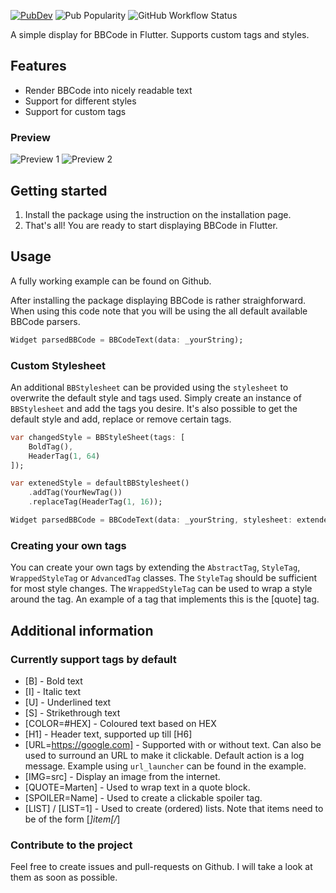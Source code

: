 [![PubDev](https://img.shields.io/pub/v/flutter_bbcode?logo=flutter&logoColor=%235dc8f8&style=flat-square)](https://pub.dev/packages/flutter_bbcode)
![Pub Popularity](https://img.shields.io/pub/popularity/flutter_bbcode?color=blue&label=Pub%20popularity&style=flat-square)
![GitHub Workflow Status](https://img.shields.io/github/actions/workflow/status/MartenM/flutter_bbcode/flutter-test.yml?branch=main&style=flat-square)

A simple display for BBCode in Flutter. Supports custom tags and styles.

## Features

- Render BBCode into nicely readable text
- Support for different styles
- Support for custom tags

### Preview
![Preview 1](https://i.imgur.com/HfDDR1b.png)
![Preview 2](https://i.imgur.com/BHq9BQX.png)

## Getting started

1. Install the package using the instruction on the installation page.
2. That's all! You are ready to start displaying BBCode in Flutter.

## Usage

A fully working example can be found on Github.

After installing the package displaying BBCode is rather straighforward. When using this code note that you will be using the all default available BBCode parsers.
```dart
Widget parsedBBCode = BBCodeText(data: _yourString);
```

### Custom Stylesheet

An additional `BBStylesheet` can be provided using the `stylesheet` to overwrite the default style and tags used. Simply create an instance of `BBStylesheet` and add the tags you desire. It's also possible to get the default style and add, replace or remove certain tags.

```dart
var changedStyle = BBStyleSheet(tags: [
    BoldTag(),
    HeaderTag(1, 64)
]);

var extenedStyle = defaultBBStylesheet()
    .addTag(YourNewTag())
    .replaceTag(HeaderTag(1, 16));

Widget parsedBBCode = BBCodeText(data: _yourString, stylesheet: extendedStyle);
```

### Creating your own tags
You can create your own tags by extending the `AbstractTag`, `StyleTag`, `WrappedStyleTag` or `AdvancedTag` classes. The `StyleTag` should be sufficient for most style changes.
The `WrappedStyleTag` can be used to wrap a style around the tag. An example of a tag that implements this is the \[quote] tag.

## Additional information

### Currently support tags by default
* [B] - Bold text
* [I] - Italic text
* [U] - Underlined text
* [S] - Strikethrough text
* [COLOR=#HEX] - Coloured text based on HEX
* [H1] - Header text, supported up till [H6]
* [URL=https://google.com] - Supported with or without text. Can also be used to surround an URL to make it clickable. Default action is a log message. Example using `url_launcher` can be found in the example.
* [IMG=src] - Display an image from the internet.
* [QUOTE=Marten] - Used to wrap text in a quote block.
* [SPOILER=Name] - Used to create a clickable spoiler tag.
* [LIST] / [LIST=1] - Used to create (ordered) lists. Note that items need to be of the form [*]item[/*]


### Contribute to the project
Feel free to create issues and pull-requests on Github. I will take a look at them as soon as possible.